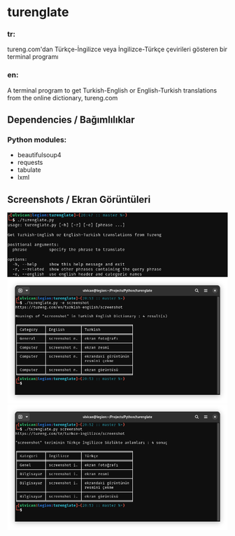 # turenglate

### tr:

tureng.com'dan Türkçe-İngilizce veya İngilizce-Türkçe çevirileri gösteren bir terminal programı

### en:

A terminal program to get Turkish-English or English-Turkish translations from the online dictionary, tureng.com

## Dependencies / Bağımlılıklar

### Python modules:

- beautifulsoup4
- requests
- tabulate
- lxml
 

## Screenshots / Ekran Görüntüleri

![Screenshot of the program's help](screenshots/turenglate-screenshot3.png)
![Screenshot of the program's output with -e option](screenshots/turenglate-screenshot2.png)
![Screenshot of the program's output](screenshots/turenglate-screenshot1.png)
